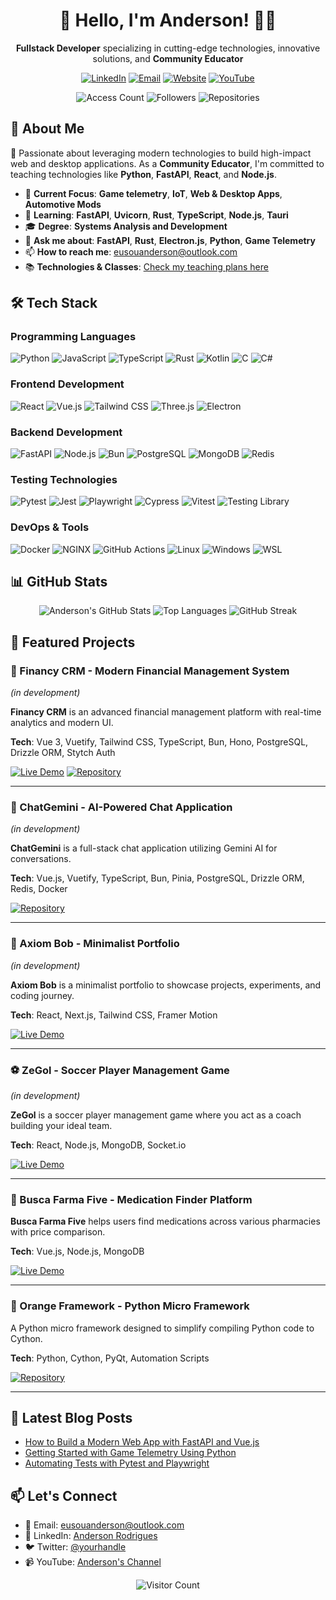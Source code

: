 <!-- Adicione isso no início do seu README.md -->
<div align="center">
  
# 👋 Hello, I'm Anderson! 🚗🚀

**Fullstack Developer** specializing in cutting-edge technologies, innovative solutions, and **Community Educator**

[![LinkedIn](https://img.shields.io/badge/LinkedIn-Anderson-0077B5?style=flat&logo=linkedin)](https://www.linkedin.com/in/anderson-rodrigues-24003823b/)
[![Email](https://img.shields.io/badge/Email-eusouanderson@outlook.com-0078D4?style=flat&logo=microsoft-outlook)](mailto:eusouanderson@outlook.com)
[![Website](https://img.shields.io/badge/Website-eusouanderson.me-FF7139?style=flat&logo=firefox-browser)](https://www.eusouanderson.me)
[![YouTube](https://img.shields.io/badge/YouTube-Anderson-FF0000?style=flat&logo=youtube)](https://www.youtube.com/channel)

![Access Count](https://img.shields.io/badge/dynamic/json?url=https%3A%2F%2Fcont-perfil-github.vercel.app%2Ffollowers%2Feusouanderson&query=%24.accessCount&label=Profile%20Views&color=blue&style=flat)
![Followers](https://img.shields.io/github/followers/eusouanderson?label=Followers&style=flat)
![Repositories](https://img.shields.io/badge/Repositories-30+-blue?style=flat)

</div>

## 🚀 About Me

💚 Passionate about leveraging modern technologies to build high-impact web and desktop applications. As a **Community Educator**, I'm committed to teaching technologies like **Python**, **FastAPI**, **React**, and **Node.js**.

- 🔭 **Current Focus**: **Game telemetry**, **IoT**, **Web & Desktop Apps**, **Automotive Mods**
- 🌱 **Learning**: **FastAPI**, **Uvicorn**, **Rust**, **TypeScript**, **Node.js**, **Tauri**
- 🎓 **Degree**: **Systems Analysis and Development**
- 💬 **Ask me about**: **FastAPI**, **Rust**, **Electron.js**, **Python**, **Game Telemetry**
- 📫 **How to reach me**: [eusouanderson@outlook.com](mailto:eusouanderson@outlook.com)
- 📚 **Technologies & Classes**: [Check my teaching plans here](https://www.eusouanderson.me/planos)

## 🛠️ Tech Stack

### Programming Languages
![Python](https://img.shields.io/badge/Python-3776AB?style=for-the-badge&logo=python&logoColor=white)
![JavaScript](https://img.shields.io/badge/JavaScript-F7DF1E?style=for-the-badge&logo=javascript&logoColor=black)
![TypeScript](https://img.shields.io/badge/TypeScript-007ACC?style=for-the-badge&logo=typescript&logoColor=white)
![Rust](https://img.shields.io/badge/Rust-000000?style=for-the-badge&logo=rust&logoColor=white)
![Kotlin](https://img.shields.io/badge/Kotlin-7F52FF?style=for-the-badge&logo=kotlin&logoColor=white)
![C](https://img.shields.io/badge/C-A8B9CC?style=for-the-badge&logo=c&logoColor=black)
![C#](https://img.shields.io/badge/C%23-239120?style=for-the-badge&logo=c-sharp&logoColor=white)

### Frontend Development
![React](https://img.shields.io/badge/React-61DAFB?style=for-the-badge&logo=react&logoColor=black)
![Vue.js](https://img.shields.io/badge/Vue.js-4FC08D?style=for-the-badge&logo=vue.js&logoColor=white)
![Tailwind CSS](https://img.shields.io/badge/Tailwind_CSS-38B2AC?style=for-the-badge&logo=tailwind-css&logoColor=white)
![Three.js](https://img.shields.io/badge/Three.js-000000?style=for-the-badge&logo=three.js&logoColor=white)
![Electron](https://img.shields.io/badge/Electron-47848F?style=for-the-badge&logo=electron&logoColor=white)

### Backend Development
![FastAPI](https://img.shields.io/badge/FastAPI-009688?style=for-the-badge&logo=fastapi&logoColor=white)
![Node.js](https://img.shields.io/badge/Node.js-43853D?style=for-the-badge&logo=node-dot-js&logoColor=white)
![Bun](https://img.shields.io/badge/Bun-000000?style=for-the-badge&logo=bun&logoColor=white)
![PostgreSQL](https://img.shields.io/badge/PostgreSQL-4169E1?style=for-the-badge&logo=postgresql&logoColor=white)
![MongoDB](https://img.shields.io/badge/MongoDB-47A248?style=for-the-badge&logo=mongodb&logoColor=white)
![Redis](https://img.shields.io/badge/Redis-DC382D?style=for-the-badge&logo=redis&logoColor=white)

### Testing Technologies
![Pytest](https://img.shields.io/badge/Pytest-0A9EDC?style=for-the-badge&logo=pytest&logoColor=white)
![Jest](https://img.shields.io/badge/Jest-C21325?style=for-the-badge&logo=jest&logoColor=white)
![Playwright](https://img.shields.io/badge/Playwright-45BA4B?style=for-the-badge&logo=playwright&logoColor=white)
![Cypress](https://img.shields.io/badge/Cypress-17202C?style=for-the-badge&logo=cypress&logoColor=white)
![Vitest](https://img.shields.io/badge/Vitest-6E9F18?style=for-the-badge&logo=vitest&logoColor=white)
![Testing Library](https://img.shields.io/badge/Testing_Library-E33332?style=for-the-badge&logo=testing-library&logoColor=white)

### DevOps & Tools
![Docker](https://img.shields.io/badge/Docker-2496ED?style=for-the-badge&logo=docker&logoColor=white)
![NGINX](https://img.shields.io/badge/NGINX-009639?style=for-the-badge&logo=nginx&logoColor=white)
![GitHub Actions](https://img.shields.io/badge/GitHub_Actions-2088FF?style=for-the-badge&logo=github-actions&logoColor=white)
![Linux](https://img.shields.io/badge/Linux-FCC624?style=for-the-badge&logo=linux&logoColor=black)
![Windows](https://img.shields.io/badge/Windows-0078D6?style=for-the-badge&logo=windows&logoColor=white)
![WSL](https://img.shields.io/badge/WSL-000000?style=for-the-badge&logo=microsoft-windows-subsystem-for-linux&logoColor=white)

## 📊 GitHub Stats

<div align="center">
  
![Anderson's GitHub Stats](https://github-readme-stats.vercel.app/api?username=eusouanderson&show_icons=true&theme=radical&count_private=true)
![Top Languages](https://github-readme-stats.vercel.app/api/top-langs/?username=eusouanderson&layout=compact&theme=radical&langs_count=8)
![GitHub Streak](https://streak-stats.demolab.com/?user=eusouanderson&theme=radical)

</div>

## 🚀 Featured Projects

### 💬 Financy CRM - Modern Financial Management System
*(in development)*

**Financy CRM** is an advanced financial management platform with real-time analytics and modern UI.

**Tech**: Vue 3, Vuetify, Tailwind CSS, TypeScript, Bun, Hono, PostgreSQL, Drizzle ORM, Stytch Auth

[![Live Demo](https://img.shields.io/badge/Live_Demo-CRM-green?style=for-the-badge)](https://crm-nine-sandy.vercel.app/)
[![Repository](https://img.shields.io/badge/Code-Repository-blue?style=for-the-badge)](https://github.com/eusouanderson/your-repo-name)

---

### 🤖 ChatGemini - AI-Powered Chat Application
*(in development)*

**ChatGemini** is a full-stack chat application utilizing Gemini AI for conversations.

**Tech**: Vue.js, Vuetify, TypeScript, Bun, Pinia, PostgreSQL, Drizzle ORM, Redis, Docker

[![Repository](https://img.shields.io/badge/Code-Repository-blue?style=for-the-badge)](https://github.com/eusouanderson/ChatGemini)

---

### 🎨 Axiom Bob - Minimalist Portfolio
*(in development)*

**Axiom Bob** is a minimalist portfolio to showcase projects, experiments, and coding journey.

**Tech**: React, Next.js, Tailwind CSS, Framer Motion

[![Live Demo](https://img.shields.io/badge/Live_Demo-Portfolio-green?style=for-the-badge)](https://axiom-bob.vercel.app/)

---

### ⚽ ZeGol - Soccer Player Management Game
*(in development)*

**ZeGol** is a soccer player management game where you act as a coach building your ideal team.

**Tech**: React, Node.js, MongoDB, Socket.io

[![Live Demo](https://img.shields.io/badge/Live_Demo-Game-green?style=for-the-badge)](https://fut-game-iota.vercel.app/)

---

### 💊 Busca Farma Five - Medication Finder Platform

**Busca Farma Five** helps users find medications across various pharmacies with price comparison.

**Tech**: Vue.js, Node.js, MongoDB

[![Live Demo](https://img.shields.io/badge/Live_Demo-Platform-green?style=for-the-badge)](https://busca-farma-five.vercel.app/)

---

### 🔶 Orange Framework - Python Micro Framework

A Python micro framework designed to simplify compiling Python code to Cython.

**Tech**: Python, Cython, PyQt, Automation Scripts

[![Repository](https://img.shields.io/badge/Code-Repository-blue?style=for-the-badge)](https://github.com/eusouanderson/orange)

---

## 📝 Latest Blog Posts
<!-- Se você tiver um blog, pode adicionar posts recentes aqui -->
- [How to Build a Modern Web App with FastAPI and Vue.js](https://www.eusouanderson.me/blog/fastapi-vue)
- [Getting Started with Game Telemetry Using Python](https://www.eusouanderson.me/blog/game-telemetry)
- [Automating Tests with Pytest and Playwright](https://www.eusouanderson.me/blog/automated-testing)

## 📫 Let's Connect

- 📧 Email: [eusouanderson@outlook.com](mailto:eusouanderson@outlook.com)
- 💼 LinkedIn: [Anderson Rodrigues](https://www.linkedin.com/in/anderson-rodrigues-24003823b/)
- 🐦 Twitter: [@yourhandle](https://twitter.com/yourhandle)
- 📹 YouTube: [Anderson's Channel](https://www.youtube.com/channel/your-channel)

<div align="center">
  
![Visitor Count](https://komarev.com/ghpvc/?username=eusouanderson&color=blueviolet&style=flat)

</div>
